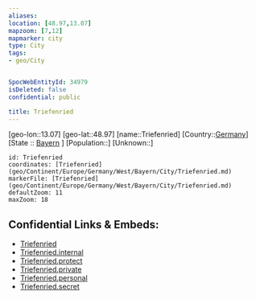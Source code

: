 ```yaml
---
aliases: 
location: [48.97,13.07]
mapzoom: [7,12] 
mapmarker: city 
type: City
tags:
- geo/City


SpocWebEntityId: 34979
isDeleted: false
confidential: public

title: Triefenried
---
```

[geo-lon::13.07]
[geo-lat::48.97]
[name::Triefenried]
[Country::[Germany](geo/Continent/Europe/Germany.md)]
[State :: [Bayern](geo/Continent/Europe/Germany/West/Bayern.md) ]
[Population::]
[Unknown::]


```leaflet
id: Triefenried
coordinates: [Triefenried](geo/Continent/Europe/Germany/West/Bayern/City/Triefenried.md)
markerFile: [Triefenried](geo/Continent/Europe/Germany/West/Bayern/City/Triefenried.md)
defaultZoom: 11 
maxZoom: 18
```


## Confidential Links & Embeds: 
- [Triefenried](../../../../../../../../_public/geo/Continent/Europe/Germany/West/Bayern/City/Triefenried.md) 
- [Triefenried.internal](../../../../../../../../_internal/geo/Continent/Europe/Germany/West/Bayern/City/Triefenried.internal.md) 
- [Triefenried.protect](../../../../../../../../_protect/geo/Continent/Europe/Germany/West/Bayern/City/Triefenried.protect.md) 
- [Triefenried.private](../../../../../../../../_private/geo/Continent/Europe/Germany/West/Bayern/City/Triefenried.private.md) 
- [Triefenried.personal](../../../../../../../../_personal/geo/Continent/Europe/Germany/West/Bayern/City/Triefenried.personal.md) 
- [Triefenried.secret](../../../../../../../../_secret/geo/Continent/Europe/Germany/West/Bayern/City/Triefenried.secret.md) 
